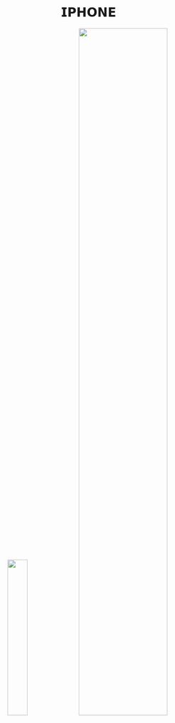 <h1 align="center" >𝗜𝗣𝗛𝗢𝗡𝗘</h1>

<div display="flex" align="center">
  <img width=30%; src="https://github.com/Michaeleduardoo/Iphone/assets/106412874/2a77232f-3fdf-49c6-a6d7-b23f3d8c90d2">
  <img width=63%; src="https://github.com/Michaeleduardoo/Iphone/assets/106412874/6010efe0-69e2-441b-bb50-dcf064b4ca6b">
</div>
